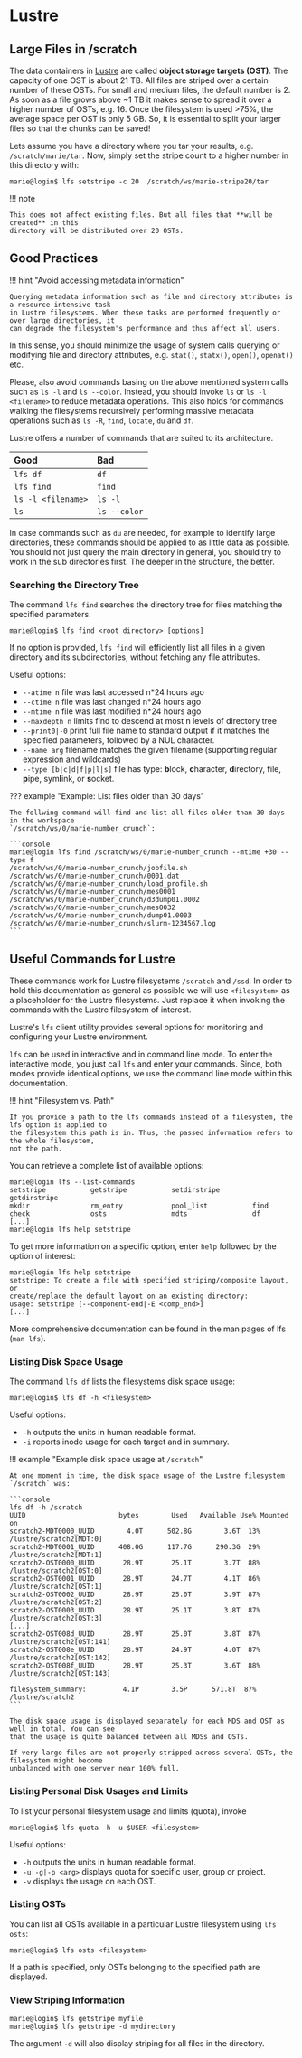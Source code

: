 # Lustre

## Large Files in /scratch

The data containers in [Lustre](https://www.lustre.org) are called **object storage targets (OST)**.
The capacity of one OST is about 21 TB. All files are striped over a certain number of these OSTs.
For small and medium files, the default number is 2. As soon as a file grows above ~1 TB it makes
sense to spread it over a higher number of OSTs, e.g. 16. Once the filesystem is used >75%, the
average space per OST is only 5 GB. So, it is essential to split your larger files so that the
chunks can be saved!

Lets assume you have a directory where you tar your results, e.g. `/scratch/marie/tar`. Now, simply
set the stripe count to a higher number in this directory with:

```console
marie@login$ lfs setstripe -c 20  /scratch/ws/marie-stripe20/tar
```

!!! note

    This does not affect existing files. But all files that **will be created** in this
    directory will be distributed over 20 OSTs.

## Good Practices

!!! hint "Avoid accessing metadata information"

    Querying metadata information such as file and directory attributes is a resource intensive task
    in Lustre filesystems. When these tasks are performed frequently or over large directories, it
    can degrade the filesystem's performance and thus affect all users.

In this sense, you should minimize the usage of system calls querying or modifying file
and directory attributes, e.g. `stat()`, `statx()`, `open()`, `openat()` etc.

Please, also avoid commands basing on the above mentioned system calls such as `ls -l` and
`ls --color`. Instead, you should invoke `ls` or `ls -l <filename>` to reduce metadata operations.
This also holds for commands walking the filesystems recursively performing massive metadata
operations such as `ls -R`, `find`, `locate`, `du` and `df`.

Lustre offers a number of commands that are suited to its architecture.

| Good | Bad |
|:-----|:----|
| `lfs df` | `df` |
| `lfs find` | `find` |
| `ls -l <filename>` | `ls -l` |
| `ls` | `ls --color` |

In case commands such as `du` are needed, for example to identify large
directories, these commands should be applied to as little data as
possible. You should not just query the main directory in general, you
should try to work in the sub directories first. The deeper in the
structure, the better.

### Searching the Directory Tree

The command `lfs find` searches the directory tree for files matching the specified parameters.

```console
marie@login$ lfs find <root directory> [options]
```

If no option is provided, `lfs find` will efficiently list all files in a given directory and its
subdirectories, without fetching any file attributes.

Useful options:

* `--atime n` file was last accessed n*24 hours ago
* `--ctime n` file was last changed n*24 hours ago
* `--mtime n` file was last modified n*24 hours ago
* `--maxdepth n` limits find to descend at most n levels of directory tree
* `--print0|-0` print full file name to standard output if it matches the specified parameters,
  followed by a NUL character.
* `--name arg` filename matches the given filename (supporting regular expression and wildcards)
* `--type [b|c|d|f|p|l|s]` file has type: **b**lock, **c**haracter, **d**irectory, **f**ile,
  **p**ipe, sym**l**ink, or **s**ocket.

??? example "Example: List files older than 30 days"

    The follwing command will find and list all files older than 30 days in the workspace
    `/scratch/ws/0/marie-number_crunch`:

    ```console
    marie@login lfs find /scratch/ws/0/marie-number_crunch --mtime +30 --type f
    /scratch/ws/0/marie-number_crunch/jobfile.sh
    /scratch/ws/0/marie-number_crunch/0001.dat
    /scratch/ws/0/marie-number_crunch/load_profile.sh
    /scratch/ws/0/marie-number_crunch/mes0001
    /scratch/ws/0/marie-number_crunch/d3dump01.0002
    /scratch/ws/0/marie-number_crunch/mes0032
    /scratch/ws/0/marie-number_crunch/dump01.0003
    /scratch/ws/0/marie-number_crunch/slurm-1234567.log
    ```

## Useful Commands for Lustre

These commands work for Lustre filesystems `/scratch` and `/ssd`. In order to hold this
documentation as general as possible we will use `<filesystem>` as a placeholder for the Lustre
filesystems. Just replace it when invoking the commands with the Lustre filesystem of interest.

Lustre's `lfs` client utility provides several options for monitoring and configuring your Lustre
environment.

`lfs` can be used in interactive and in command line mode. To enter the interactive mode, you just
call `lfs` and enter your commands. Since, both modes provide identical options, we use the command
line mode within this documentation.

!!! hint "Filesystem vs. Path"

    If you provide a path to the lfs commands instead of a filesystem, the lfs option is applied to
    the filesystem this path is in. Thus, the passed information refers to the whole filesystem,
    not the path.

You can retrieve a complete list of available options:

```console
marie@login lfs --list-commands
setstripe           getstripe           setdirstripe        getdirstripe
mkdir               rm_entry            pool_list           find
check               osts                mdts                df
[...]
marie@login lfs help setstripe

```

To get more information on a specific option, enter `help` followed by the option of interest:

```console
marie@login lfs help setstripe
setstripe: To create a file with specified striping/composite layout, or
create/replace the default layout on an existing directory:
usage: setstripe [--component-end|-E <comp_end>]
[...]
```

More comprehensive documentation can be found in the man pages of lfs (`man lfs`).

### Listing Disk Space Usage

The command `lfs df` lists the filesystems disk space usage:

```console
marie@login$ lfs df -h <filesystem>
```

Useful options:

* `-h` outputs the units in human readable format.
* `-i` reports inode usage for each target and in summary.

!!! example "Example disk space usage at `/scratch`"

    At one moment in time, the disk space usage of the Lustre filesystem `/scratch` was:

    ```console
    lfs df -h /scratch
    UUID                       bytes        Used   Available Use% Mounted on
    scratch2-MDT0000_UUID        4.0T      502.8G        3.6T  13% /lustre/scratch2[MDT:0]
    scratch2-MDT0001_UUID      408.0G      117.7G      290.3G  29% /lustre/scratch2[MDT:1]
    scratch2-OST0000_UUID       28.9T       25.1T        3.7T  88% /lustre/scratch2[OST:0]
    scratch2-OST0001_UUID       28.9T       24.7T        4.1T  86% /lustre/scratch2[OST:1]
    scratch2-OST0002_UUID       28.9T       25.0T        3.9T  87% /lustre/scratch2[OST:2]
    scratch2-OST0003_UUID       28.9T       25.1T        3.8T  87% /lustre/scratch2[OST:3]
    [...]
    scratch2-OST008d_UUID       28.9T       25.0T        3.8T  87% /lustre/scratch2[OST:141]
    scratch2-OST008e_UUID       28.9T       24.9T        4.0T  87% /lustre/scratch2[OST:142]
    scratch2-OST008f_UUID       28.9T       25.3T        3.6T  88% /lustre/scratch2[OST:143]

    filesystem_summary:         4.1P        3.5P      571.8T  87% /lustre/scratch2
    ```

    The disk space usage is displayed separately for each MDS and OST as well in total. You can see
    that the usage is quite balanced between all MDSs and OSTs.

    If very large files are not properly stripped across several OSTs, the filesystem might become
    unbalanced with one server near 100% full.

### Listing Personal Disk Usages and Limits

To list your personal filesystem usage and limits (quota), invoke

```console
marie@login$ lfs quota -h -u $USER <filesystem>
```

Useful options:

* `-h` outputs the units in human readable format.
* `-u|-g|-p <arg>` displays quota for specific user, group or project.
* `-v` displays the usage on each OST.

### Listing OSTs

You can list all OSTs available in a particular Lustre filesystem using `lfs osts`:

```console
marie@login$ lfs osts <filesystem>
```

If a path is specified, only OSTs belonging to the specified path are displayed.

### View Striping Information

```console
marie@login$ lfs getstripe myfile
marie@login$ lfs getstripe -d mydirectory
```

The argument `-d` will also display striping for all files in the directory.
